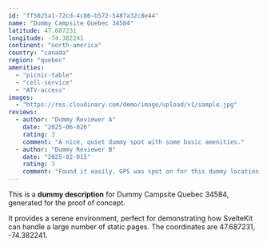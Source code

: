 ```yaml
---
id: "ff5025a1-72cd-4c86-b572-5487a32c8e44"
name: "Dummy Campsite Quebec 34584"
latitude: 47.687231
longitude: -74.382241
continent: "north-america"
country: "canada"
region: "quebec"
amenities:
  - "picnic-table"
  - "cell-service"
  - "ATV-access"
images:
  - "https://res.cloudinary.com/demo/image/upload/v1/sample.jpg"
reviews:
  - author: "Dummy Reviewer A"
    date: "2025-06-026"
    rating: 3
    comment: "A nice, quiet dummy spot with some basic amenities."
  - author: "Dummy Reviewer B"
    date: "2025-02-015"
    rating: 3
    comment: "Found it easily. GPS was spot on for this dummy location."
---
```


This is a **dummy description** for Dummy Campsite Quebec 34584, generated for the proof of concept.

It provides a serene environment, perfect for demonstrating how SvelteKit can handle a large number of static pages. The coordinates are 47.687231, -74.382241.
